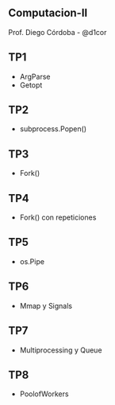## Computacion-II
Prof. Diego Córdoba - @d1cor

  ##

## TP1
  - ArgParse
  - Getopt

## TP2
  - subprocess.Popen()

## TP3
  - Fork()

## TP4
  - Fork() con repeticiones

## TP5
  - os.Pipe
  
## TP6
  - Mmap y Signals

## TP7
  - Multiprocessing y Queue

## TP8
  - PoolofWorkers
